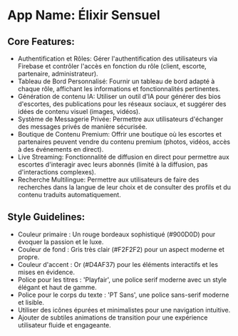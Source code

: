 # **App Name**: Élixir Sensuel

## Core Features:

- Authentification et Rôles: Gérer l'authentification des utilisateurs via Firebase et contrôler l'accès en fonction du rôle (client, escorte, partenaire, administrateur).
- Tableau de Bord Personnalisé: Fournir un tableau de bord adapté à chaque rôle, affichant les informations et fonctionnalités pertinentes.
- Génération de contenu IA: Utiliser un outil d'IA pour générer des bios d'escortes, des publications pour les réseaux sociaux, et suggérer des idées de contenu visuel (images, vidéos).
- Système de Messagerie Privée: Permettre aux utilisateurs d'échanger des messages privés de manière sécurisée.
- Boutique de Contenu Premium: Offrir une boutique où les escortes et partenaires peuvent vendre du contenu premium (photos, vidéos, accès à des événements en direct).
- Live Streaming: Fonctionnalité de diffusion en direct pour permettre aux escortes d'interagir avec leurs abonnés (limité à la diffusion, pas d'interactions complexes).
- Recherche Multilingue: Permettre aux utilisateurs de faire des recherches dans la langue de leur choix et de consulter des profils et du contenu traduits automatiquement.

## Style Guidelines:

- Couleur primaire : Un rouge bordeaux sophistiqué (#900D0D) pour évoquer la passion et le luxe.
- Couleur de fond : Gris très clair (#F2F2F2) pour un aspect moderne et propre.
- Couleur d'accent : Or (#D4AF37) pour les éléments interactifs et les mises en évidence.
- Police pour les titres : 'Playfair', une police serif moderne avec un style élégant et haut de gamme.
- Police pour le corps du texte : 'PT Sans', une police sans-serif moderne et lisible.
- Utiliser des icônes épurées et minimalistes pour une navigation intuitive.
- Ajouter de subtiles animations de transition pour une expérience utilisateur fluide et engageante.